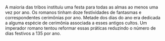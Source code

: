 ﻿A maioria das tribos instituíu uma festa para todas as almas ao menos uma vez por ano. Os romanos tinham doze festividades de fantasmas e correspondentes cerimônias por ano. Metade dos dias do ano era dedicada a alguma espécie de cerimônia associada a esses antigos cultos. Um imperador romano tentou reformar essas práticas reduzindo o número de dias festivos a 135 por ano.